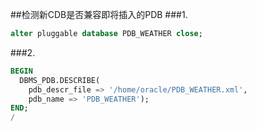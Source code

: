 ##检测新CDB是否兼容即将插入的PDB
###1.
```sql
alter pluggable database PDB_WEATHER close;
```
###2.
```sql
BEGIN
  DBMS_PDB.DESCRIBE(
    pdb_descr_file => '/home/oracle/PDB_WEATHER.xml',
    pdb_name => 'PDB_WEATHER');
END;
/
```
